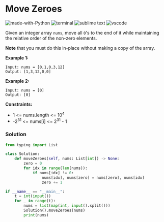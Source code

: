 # Move Zeroes
![made-with-Python](https://img.shields.io/badge/Made%20with-Python-007396.svg)
![terminal](https://img.shields.io/badge/Windows%20Terminal-4D4D4D?logo=windows%20terminal&logoColor=white)
![sublime text](https://img.shields.io/badge/sublime_text-%23575757.svg?logo=sublime-text&logoColor=important)
![vscode](https://img.shields.io/badge/Visual_Studio_Code-0078D4?logo=visual%20studio%20code&logoColor=white)

Given an integer array `nums`, move all `0`'s to the end of it while maintaining the relative order of the non-zero elements.

**Note** that you must do this in-place without making a copy of the array.

__Example 1:__
```
Input: nums = [0,1,0,3,12]
Output: [1,3,12,0,0]
```
__Example 2:__
```
Input: nums = [0]
Output: [0]
```

__Constraints:__
- 1 <= nums.length <= 10<sup>4</sup>
- -2<sup>31</sup> <= nums[i] <= 2<sup>31</sup> - 1

### Solution
```py
from typing import List

class Solution:
    def moveZeroes(self, nums: List[int]) -> None:
        zero = 0
        for idx in range(len(nums)):
            if nums[idx] != 0:
                nums[idx], nums[zero] = nums[zero], nums[idx]
                zero += 1

if __name__ == "__main__":
    t = int(input())
    for _ in range(t):
        nums = list(map(int, input().split()))
        Solution().moveZeroes(nums)
        print(nums)
```